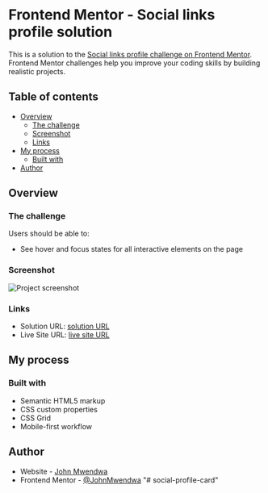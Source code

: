 # Frontend Mentor - Social links profile solution

This is a solution to the [Social links profile challenge on Frontend Mentor](https://www.frontendmentor.io/challenges/social-links-profile-UG32l9m6dQ). Frontend Mentor challenges help you improve your coding skills by building realistic projects.

## Table of contents

- [Overview](#overview)
  - [The challenge](#the-challenge)
  - [Screenshot](#screenshot)
  - [Links](#links)
- [My process](#my-process)
  - [Built with](#built-with)
- [Author](#author)

## Overview

### The challenge

Users should be able to:

- See hover and focus states for all interactive elements on the page

### Screenshot

![Project screenshot](assets/images/screenshot.png)

### Links

- Solution URL: [solution URL](https://github.com/JohnMwendwa/social-profile-card)
- Live Site URL: [live site URL](https://johnmwendwa.github.io/social-profile-card/)

## My process

### Built with

- Semantic HTML5 markup
- CSS custom properties
- CSS Grid
- Mobile-first workflow

## Author

- Website - [John Mwendwa](https://johnmwendwa.vercel.app/)
- Frontend Mentor - [@JohnMwendwa](https://www.frontendmentor.io/profile/JohnMwendwa)
"# social-profile-card" 
